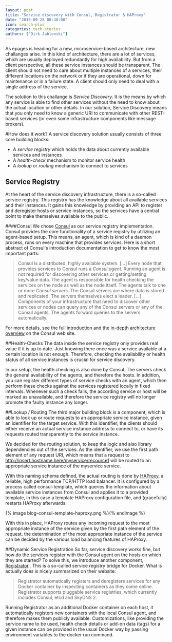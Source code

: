 ```yaml
---
layout: post
title: "Service discovery with Consul, Registrator & HAProxy"
date: "2015-09-28 08:30:00"
icon: search-plus
categories: tech-stories
authors: ["Dirk Jablonski"]
---
```


As epages is heading for a new, microservice-based architecture, new challanges arise. In this kind of architecture, there are a lot of services, which are usually deployed redundantly for high availability. But from a client perspective, all these service instances should be transparent. The client should not need to care about multiple instances of a services, their different locations on the network or if they are operational, down for maintenance or in a failure state. A client should only need to deal with a single address of the service.

The solution to this challange is *Service Discovery*. It is the means by which any service is able to find other services without the need to know about the actual location or other details. In our solution, Service Discovery means that you only need to know a generic URI to communicate with other REST-based services (or even some infrastructure components like message brokers).

#How does it work?
A service discovery solution usually consists of three core building blocks:

* A *service registry* which holds the data about currently available services and instances
* A *health-check* mechanism to monitor service health
* A *lookup* or *routing* mechanism to connect to services

## Service Registry
At the heart of the service discovery infrastructure, there is a so-called service registry. This registry has the knowledge about all available services and their instances. It gains this knowledge by providing an API to register and deregister hosts or service instances, so the services have a central point to make themselves available to the public.

####Consul
We chose [Consul](https://consul.io/) as our service registry implementation. Consul provides the core functionality of a service registry by utilizing an agent-based setup. This means, an agent, which is kind of a daemon process, runs on every machine that provides services. Here is a short abstract of Consul's introduction documentation to get to know the most important parts:

>Consul is a distributed, highly available system. [...]
>Every node that provides services to Consul runs a *Consul agent*.  Running an agent is not required for discovering other services or getting/setting key/value data. The agent is responsible for health checking the services on the node as well as the node itself.
>The agents talk to one or more *Consul servers*. The Consul servers are where data is stored and replicated. The servers themselves elect a leader.
>[...]
>Components of your infrastructure that need to discover other services or nodes can query any of the Consul servers 
>or any of the Consul agents. The agents forward queries to the servers automatically.

For more details, see the full [introduction](https://www.consul.io/intro/index.html)  and the [in-depth architecture overview](https://www.consul.io/docs/internals/architecture.html) on the Consul web site.

##Health-Checks
The data inside the service registry only provides real value if it is up to date. Just knowing there once was a service available at a certain location is not enough. Therefore, checking the availability or health status of all service instances is crucial for service discovery.

In our setup, the health checking is also done by Consul. The servers check the general availability of the agents, and therefore the hosts. In addition, you can register different types of service checks with an agent, which then perform these checks against the services registered locally in fixed intervals. Whenever such a check fails, the according service or host will be marked as unavailable, and therefore the service registry will no longer promote the faulty instance any longer.

##Lookup / Routing
The third major building block is a component, which is able to look up or route requests to an appropriate service instance, given an identifier for the target service. With this identifier, the clients should either receive an actual service instance address to connect to, or have its requests routed transparently to the service instance.

We decided for the routing solution, to keep the logic and also library dependencies out of the services. As the identifier, we use the first path element of any request URI, which means that a request to http://insert.hostname.here/myservice/recource1 will be routed to an appropriate service instance of the myservice service.

With this naming schema defined, the actual routing is done by [HAProxy](http://www.haproxy.org/), a reliable, high performance TCP/HTTP load balancer. It is configured by a process called consul-template, which queries the information about available service instances from Consul and applies it to a provided template, in this case a template HAProxy configuration file, and (gracefully) restarts HAProxy afterwards.

{% image blog-consul-template-haproxy.png %}{% endimage %}

With this in place, HAProxy routes any incoming request to the most appropriate instance of the service given by the first path element of the request. the determination of the most appropriate instance of the service can be decided by the various load balancing features of HAProxy.

##Dynamic Service Registration
So far, service discovery works fine, but how do the services register with the Consul agent on the hosts on which they are started? To solve this, we introduce another component, [Registrator](http://gliderlabs.com/registrator/latest/) . This is a so-called service registry bridge for Docker. What is actually does is nicely summarized on their website:

>Registrator automatically registers and deregisters services for any Docker container by inspecting containers as they come online. Registrator supports pluggable service registries, which currently includes Consul, etcd and SkyDNS 2.

Running Registrator as an additional Docker container on each host, it automatically registers new containers with the local Consul agent, and therefore makes them publicly available. Customizations, like providing the service name to be used, health check details or add-on data (tags) for a given instance can be provided in the usual Docker way by passing environment variables to the docker run command.
